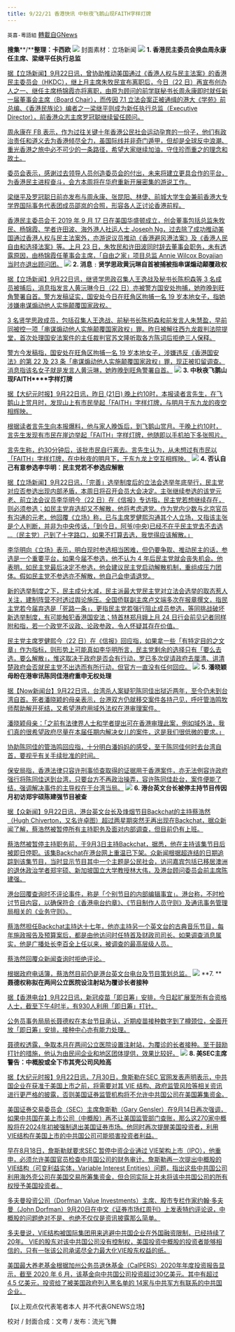 ```yaml
---
title: 9/22/21 香港快讯 中秋夜飞鹅山现FAITH字样灯牌
---
```

`英喜-粵語組` [轉載自GNews](https://gnews.org/zh-hans/1548142/)

**搜集****/****整理：卡西欧**
![](https://assets.gnews.org/wp-content/uploads/2021/09/922fenmian.jpg)
封面素材：立场新闻
![](https://assets.gnews.org/wp-content/uploads/2021/09/Screen-Shot-2021-09-22-at-11.07.39-AM.png)
**1. ****香港民主委员会换血****周永康任主席、梁继平任执行总监**

[据【立场新闻】9月22日讯，曾协助推动美国通过《香港人权与民主法案》的香港民主委员会（HKDC），继上月主席朱牧民宣布离职后，今日（22 日）再宣布创办人之一、继任主席杨锦霞亦将离职，由原为顾问的前学联秘书长周永康即时就任新一届董事会主席（Board Chair），而传因 7.1 立法会案正被通缉的港大《学苑》前总编、《香港民族论》编者之一梁继平则成为新任执行总监（Executive Director），前香港众志主席罗冠聪继续留任顾问。](https://www.thestandnews.com/politics/曾在美推動人權民主法案-香港民主委員會換血-周永康任主席梁繼平任執行總監)

[周永康在 FB 表示，作为过往关键十年香港公民社会运动孕育的一份子，他们有政治责任和道义去为香港倾尽全力，虽国际线并非奇门遁甲，但却是全球反中浪潮、重光香港之旅中必不可少的一条路径，希望大家继续加油，守住珍而重之的理念和故土。](https://www.thestandnews.com/politics/曾在美推動人權民主法案-香港民主委員會換血-周永康任主席梁繼平任執行總監)

[委员会表示，感谢过去领导人员创造委员会的付出，未来将建立更具合作的平台，为香港民主进程奋斗，会方本周将在华府重新开展密集的游说工作。](https://www.thestandnews.com/politics/曾在美推動人權民主法案-香港民主委員會換血-周永康任主席梁繼平任執行總監)

[梁继平及罗冠聪日前亦发布与周永康、张昆阳、林倢、前城大学生会兼前香港大专学界国际事务代表团成员邵岚的合照，形容各人正讨论香港前程。](https://www.thestandnews.com/politics/曾在美推動人權民主法案-香港民主委員會換血-周永康任主席梁繼平任執行總監)

[香港民主委员会于 2019 年 9 月 17 日在美国华盛顿成立，创会董事包括总监朱牧民、杨锦霞、学者许田波、海外港人社运人士 Joseph Ng，过去除了成功推动美国通过香港人权与民主法案外，亦游说议员推动《香港避风港法案》及《香港人民自由和选择法案》等。上月 23 日，朱牧民和许田波同时辞去董事会职务，未有透露原因，由杨锦霞任董事会主席，「自由之家」项目总监 Annie Wilcox Boyajian 当时亦退出顾问团。](https://www.thestandnews.com/politics/曾在美推動人權民主法案-香港民主委員會換血-周永康任主席梁繼平任執行總監)
![](https://assets.gnews.org/wp-content/uploads/2021/09/Screen-Shot-2021-09-22-at-11.07.48-AM.png)
**2. ****消息﹕贤学思政黄沅琳自首被捕****被指串谋煽动颠覆政权**

[据【立场新闻】9月22日讯，继贤学思政召集人王逸战及秘书长陈枳森等 3 名成员被捕后，消息指发言人黄沅琳今日（22 日）亦被警方国安处拘捕，她昨晚到旺角警署自首。警方发稿证实，国安处今日在旺角区拘捕一名 19 岁本地女子，指她涉嫌串谋煽动他人实施颠覆国家政权。](https://www.thestandnews.com/politics/消息賢學思政黃沅琳自首被捕-被指串謀煽動顛覆政權)

[3 名贤学思政成员，包括召集人王逸战、前秘书长陈枳森和前发言人朱慧盈，早前同被控一项「串谋煽动他人实施颠覆国家政权」罪。昨日被解往西九龙裁判法院提堂，首次处理国安法案件的主任裁判官苏文隆听取各方陈词后拒绝三人保释。](https://www.thestandnews.com/politics/消息賢學思政黃沅琳自首被捕-被指串謀煽動顛覆政權)

[警方今发稿指，国安处在旺角区拘捕一名 19 岁本地女子，涉嫌违反《香港国安法》的第 22 及 23 条「串谋煽动他人实施颠覆国家政权」罪，现正被扣留调查。消息指该名女子就是发言人黄沅琳，她昨晚到旺角警署自首。](https://www.thestandnews.com/politics/消息賢學思政黃沅琳自首被捕-被指串謀煽動顛覆政權)
![](https://assets.gnews.org/wp-content/uploads/2021/09/Screen-Shot-2021-09-22-at-11.07.57-AM.png)
**3. ****中秋夜飞鹅山现****FAITH****字样灯牌**

[据【大纪元时报】9月22日讯，昨日 (21日) 晚上约10时，本报读者言先生，在飞鹅山上赏月时，发现山上有市民举起「FAITH」字样灯牌，与明月于东九龙的夜空相辉映。](https://hk.epochtimes.com/news/2021-09-22/77176863)

[根据读者言先生向本报爆料，他与家人晚饭后，到飞鹅山赏月。于晚上约10时，言先生发现有市民在崖边举起「FAITH」字样灯牌，他随即以手机拍下多张照片。](https://hk.epochtimes.com/news/2021-09-22/77176863)

[言先生称，约30分钟后，该批市民自行离去。言先生认为，从未想过有市民以「FAITH」字样灯牌，在中秋夜的明月下，于东九龙上空互相辉映。](https://hk.epochtimes.com/news/2021-09-22/77176863)
![](https://assets.gnews.org/wp-content/uploads/2021/09/Screen-Shot-2021-09-22-at-11.08.12-AM.png)
**4. ****否认自己有意参选****李华明︰民主党若不参选应解散**

[据【立场新闻】9月22日讯，「完善」选举制度后的立法会选举年底举行，民主党对应否参选出现内部矛盾，本周日将召开会员大会决定。主张继续参选的该党元老、前立法会议员李华明今（22 日）在《信报》专访指，民主党若想继续存在，则必须参选；如民主党弃选却又不解散，他将考虑退党。作为党内少数与北京官员有沟通的元老，他回覆《立场》称，已与主席罗健熙沟通其个人立场，又指该主张是个人判断，并非为中央传话，「到今日，阿爷(中央)已经不在乎民主党去不去选 …（民主党）己到了十字路口，如果不打算去选，我觉得应该解散。」](https://www.thestandnews.com/politics/否認自己有意參選-李華明-民主黨若不參選應解散)

[李华明向《立场》表示，明白现时参选相当困难，但仍要争取、推动民主的话，参选是一个重要平台，如果今届不参选，他不认为 4 年后民主党就会丧失机会。他表明，如民主党最后决定不参选，他会建议民主党启动解散机制，重组成压力团体。假如民主党不参选亦不解散，他自己会申请退党。](https://www.thestandnews.com/politics/否認自己有意參選-李華明-民主黨若不參選應解散)

[新的选举制度之下，民主成分大减，民主派最大党民主党对立法会选举的取态惹人关注，建制阵营不时透过舆论施压。全国侨联副主席卢文端多次在报章撰文，指民主党若今届弃选是「死路一条」，更指民主党若强行阻止成员参选，等同挑战破坏新选举制度，有可能触犯香港国安法；特首林郑月娥上月 24 日行会前见记者同样附和指，若一个政党不议政、论政参政，令人怀疑其存在价值。](https://www.thestandnews.com/politics/否認自己有意參選-李華明-民主黨若不參選應解散)

[民主党主席罗健熙今（22 日）在《信报》回应指，如果拿一些「有特定目的之文章」作为指标，则形势上可能真如李华明所言，民主党剩余的选择只有「要么去选，要么解散」，惟这取决于政府是否会有行动，罗已多次促请政府去厘清、讲清楚政府会否就民主党不出选而有所行动，但官方一直没有任何回应。](https://www.thestandnews.com/politics/否認自己有意參選-李華明-民主黨若不參選應解散)
![](https://assets.gnews.org/wp-content/uploads/2021/09/Screen-Shot-2021-09-22-at-11.08.22-AM.png)
**5. ****潘晓颖母盼在港审讯陈同佳****港府重申无权处理**

[据【Now新闻台】9月22日讯，台湾杀人案疑犯陈同佳出狱近两年，至今仍未到台湾自首。死者潘晓颖的母亲表示，台港双方仍就移交案件各持己见，呼吁管浩鸣牧师帮助解开死结，又希望港府用域外法权在港审理案件。](https://news.now.com/home/local/player?newsId=450700)

[潘晓颖母亲：「之前有法律界人士和学者提出可在香港审理此案，例如域外法，我们真的很希望政府尽量在本届任期内解决女儿的案件，这是我们很低微的要求。」](https://news.now.com/home/local/player?newsId=450700)

[协助陈同佳的管浩鸣回应指，十分明白潘妈妈的感受，至于陈同佳何时去台湾自首，要视乎有关手续批准的时间。](https://news.now.com/home/local/player?newsId=450700)

[保安局指，香港法律只容许刑事侦查取得的证据用于香港案件，亦无法例容许政府强行将陈同佳送到台湾，只要台方不再政治操弄，容许陈同佳赴台，案件便能了结，强调解决事件的主导权在于台湾当局。](https://news.now.com/home/local/player?newsId=450700)
![](https://assets.gnews.org/wp-content/uploads/2021/09/Screen-Shot-2021-09-22-at-11.08.30-AM.png)
**6. ****港台英文台长被停主持节目****传因月初访郑宇硕陈建强节目被查**

[据【众新闻】9月22日讯，港台英文台长及烽烟节目Backchat的主持蔡浩然（Hugh Chiverton，又名许卓图）超过两星期突然无再出现在Backchat，据众新闻了解，蔡浩然被暂停所有主持职务及面对内部调查，但目前仍有上班。](https://www.hkcnews.com/article/45687/香港電台-蔡浩然hugh_chiverton-backchat-45694/港台英文台長被停主持節目-傳因月初訪鄭宇碩陳建強節目被查)

[蔡浩然被暂停主持职务前，于9月3日主持Backchat，据悉，他在主持该集节目后被即日停职。该集Backchat在港台网上重温已下架。众新闻根据超连结的日期追踪到该集节目，当时显示节目其中一个主题是公民社会，访问嘉宾包括已移居澳洲的退休政治学者郑宇硕、新加坡国立大学教授林大伟，及港台顾问委员会前主席陈建强。](https://www.hkcnews.com/article/45687/香港電台-蔡浩然hugh_chiverton-backchat-45694/港台英文台長被停主持節目-傳因月初訪鄭宇碩陳建強節目被查)

[港台回覆查询时不评论事件，称是「个别节目的内部编辑事宜」。港台称，不时检讨节目内容，以确保符合《香港电台约章》、《节目制作人员守则》及通讯事务管理局相关的《业务守则》。](https://www.hkcnews.com/article/45687/香港電台-蔡浩然hugh_chiverton-backchat-45694/港台英文台長被停主持節目-傳因月初訪鄭宇碩陳建強節目被查)

[蔡浩然担任Backchat主持达十七年，他亦主持另一个英文台的古典音乐节目，每年施政报告及预算案后，都是由他访问时任特首及财政司司长。如果调查消息属实，他是广播处长李百全上任以来，被调查的最高层级人员。](https://www.hkcnews.com/article/45687/香港電台-蔡浩然hugh_chiverton-backchat-45694/港台英文台長被停主持節目-傳因月初訪鄭宇碩陳建強節目被查)

[蔡浩然回覆众新闻查询时拒绝评论。](https://www.hkcnews.com/article/45687/香港電台-蔡浩然hugh_chiverton-backchat-45694/港台英文台長被停主持節目-傳因月初訪鄭宇碩陳建強節目被查)

[根据政府电话簿，蔡浩然目前仍是港台英文台电台及节目策划总监。](https://www.hkcnews.com/article/45687/香港電台-蔡浩然hugh_chiverton-backchat-45694/港台英文台長被停主持節目-傳因月初訪鄭宇碩陳建強節目被查)
![](https://assets.gnews.org/wp-content/uploads/2021/09/Screen-Shot-2021-09-22-at-11.08.39-AM.png)
**7. ****聂德权称拟在两间公立医院设注射站为覆诊长者接种**

[据【香港电台】9月22日讯，新冠疫苗「即日筹」安排，今日起扩展至所有合资格人士，截至下午4时半，有930人利用「即日筹」打针。](https://news.rthk.hk/rthk/ch/component/k2/1611778-20210922.htm)

[公务员事务局局长聂德权在本台节目承认，近期疫苗接种数字到了樽颈位，全面开放「即日筹」安排，接种中心亦有能力处理。](https://news.rthk.hk/rthk/ch/component/k2/1611778-20210922.htm)

[聂德权透露，争取本月在两间公立医院设置注射站，为覆诊的长者接种。至于鼓励打针的措施，他认为由民间企业和地区团体提供，效果比较好。](https://news.rthk.hk/rthk/ch/component/k2/1611778-20210922.htm)
![](https://assets.gnews.org/wp-content/uploads/2021/09/Screen-Shot-2021-09-22-at-11.08.46-AM.png)
**8. ****美****SEC****主席警告：中概股或全下市****其壳公司风险高**

[据【大纪元时报】9月22日讯，7月30日，詹斯勒在SEC 官网发表声明表示，中共国企业在获准于美国上市之前，将需要对其 VIE 结构、政府监管风险等相关资讯进行更严格的披露，否则美国证券监管机构将不允许中共国公司在美国筹集资金。](https://hk.epochtimes.com/news/2021-09-22/32518346)

[美国证券交易委员会（SEC）主席詹斯勒（Gary Gensler）在9月14日再次强调，如果中共国在美上市公司（中概股）再不让美国监管部门查账，那么这270家中概股将在2024年初被强制退出美国证券市场。他同时再次提醒美国投资者，利用VIE结构在美国上市的中共国公司可能损害投资者利益。](https://hk.epochtimes.com/news/2021-09-22/32518346)

[早在8月18日，詹斯勒就要求SEC 暂停中资企业通过 VIE架构上市（IPO），他重申，必须允许美国官员检查中共国公司的财务审计。詹斯勒再一次提出中概股的VIE结构（可变利益实体，Variable Interest Entities）问题，指出这些中共国公司利用海外壳公司在美国交易所筹集资金，但合同实际上并未将该中共国公司的所有权授予美国投资者。](https://hk.epochtimes.com/news/2021-09-22/32518346)

[多夫曼投资公司（Dorfman Value Investments）主席、股市专栏作家约翰·多夫曼（John Dorfman）9月20日在中文《证券市场红周刊》上发表特约评论说，中概股的问题绝对不是、也绝不仅仅是资讯披露那么简单。](https://hk.epochtimes.com/news/2021-09-22/32518346)

[多夫曼说，VIE结构被国际集团用来逃避中共国企业在外国融资限制，已经持续了20年。 VIE的股东对该中共国公司没有控制权，美国投资中概股的投资者能够相信的，只有一张该公司承诺尽全力最大化VIE股东权益的纸。](https://hk.epochtimes.com/news/2021-09-22/32518346)

[美国最大养老基金根据加州公务员退休基金（CalPERS）2020年年度投资报告显示，截至 2020 年 6 月，该基金向中共国公司投资超过30亿美元。其中有超过 4.5 亿美元，投资给了被美国政府列入黑名单的 14家与中共军方有联系的中共国企业。](https://hk.epochtimes.com/news/2021-09-22/32518346)

【以上观点仅代表笔者本人 并不代表GNEWS立场】

校对 / 封面合成：文粤 / 发布：流光飞舞
